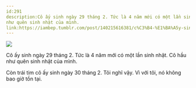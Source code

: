 ```yaml
---
id:291
description:Cô ấy sinh ngày 29 tháng 2. Tức là 4 năm mới có một lần sinh nhật. Cô hầu
như quên sinh nhật của mình.
link:https://iambep.tumblr.com/post/140215616381/c%C3%B4-%E1%BA%A5y-sinh-ng%C3%A0y-29-th%C3%A1ng-2-t%E1%BB%A9c-l%C3%A0-4-n%C4%83m-m%E1%BB%9Bi-c%C3%B3
---
```


![](https://64.media.tumblr.com/494b61605af37793ca77e8b8d59834f6/tumblr_o2q2hphc0I1u3a9rjo1_1280.png)

Cô ấy sinh ngày 29 tháng 2. Tức là 4 năm mới có một lần sinh nhật. Cô hầu
như quên sinh nhật của mình.

Còn trái tim cô ấy sinh ngày 30 tháng 2. Tôi nghĩ vậy. Vì với tôi, nó không
bao giờ tồn tại.